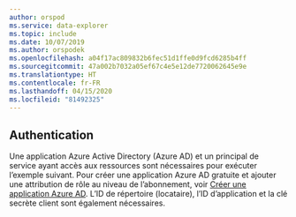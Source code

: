 ```yaml
---
author: orspod
ms.service: data-explorer
ms.topic: include
ms.date: 10/07/2019
ms.author: orspodek
ms.openlocfilehash: a04f17ac809832b6fec51d1ffe0d9fcd6285b4ff
ms.sourcegitcommit: 47a002b7032a05ef67c4e5e12de7720062645e9e
ms.translationtype: HT
ms.contentlocale: fr-FR
ms.lasthandoff: 04/15/2020
ms.locfileid: "81492325"
---
```

## <a name="authentication"></a>Authentication

Une application Azure Active Directory (Azure AD) et un principal de service ayant accès aux ressources sont nécessaires pour exécuter l’exemple suivant. Pour créer une application Azure AD gratuite et ajouter une attribution de rôle au niveau de l’abonnement, voir [Créer une application Azure AD](/azure/active-directory/develop/howto-create-service-principal-portal). L’ID de répertoire (locataire), l’ID d’application et la clé secrète client sont également nécessaires.
